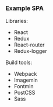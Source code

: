 ### Example SPA

Libraries:
* React
* Redux
* React-router
* Redux-logger


Build tools:
* Webpack
* Imagemin
* Fontmin
* PostCSS
* Sass
